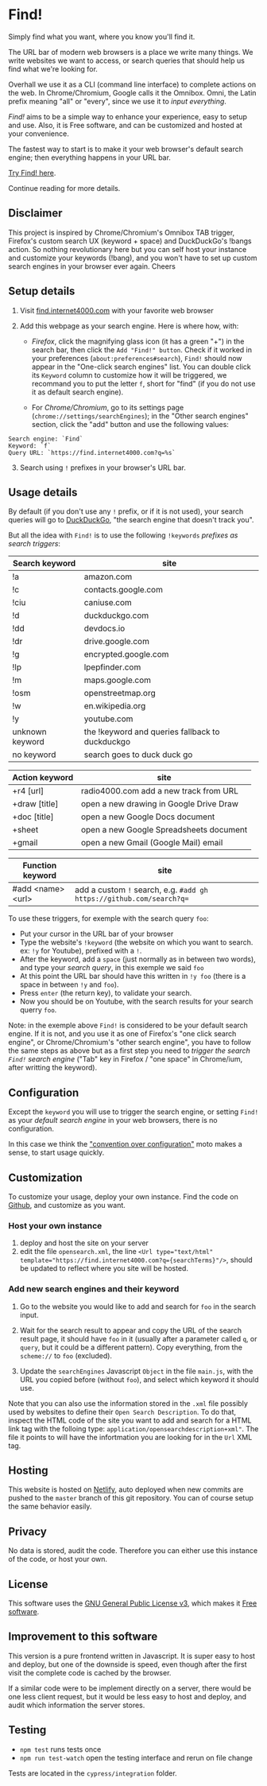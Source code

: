 # Find!

Simply find what you want, where you know you'll find it.

The URL bar of modern web browsers is a place we write many things. We
write websites we want to access, or search queries that should help
us find what we're looking for.

Overhall we use it as a CLI (command line interface) to complete
actions on the web. In Chrome/Chromium, Google calls it the
Omnibox. Omni, the Latin prefix meaning "all" or "every", since we use
it to *input everything*.

*Find!* aims to be a simple way to enhance your experience, easy to
setup and use. Also, it is Free software, and can be customized and
hosted at your convenience.

The fastest way to start is to make it your web browser's
default search engine; then everything happens in your URL bar.

[Try Find! here](https://find.internet4000.com).

Continue reading for more details.

## Disclaimer

This project is inspired by Chrome/Chromium's Omnibox TAB trigger, Firefox's
custom search UX (keyword + space) and DuckDuckGo's !bangs action.
So nothing revolutionary here but you can self host your instance and
customize your keywords (!bang), and you won't have to set up custom
search engines in your browser ever again.
Cheers

## Setup details

1. Visit [find.internet4000.com](https://find.internet4000.com) with your favorite web browser

2. Add this webpage as your search engine. Here is where how, with:
  
	* *Firefox*, click the magnifying glass icon (it has a green "+") in
the search bar, then click the `Add "Find!" button`. Check if it
worked in your preferences (`about:preferences#search`), `Find!`
should now appear in the "One-click search engines" list. You can
double click its `Keyword` column to customize how it will be
triggered, we recommand you to put the letter `f`, short for "find"
(if you do not use it as default search engine).
  
	* For *Chrome/Chromium*, go to its settings page
(`chrome://settings/searchEngines`); in the "Other search engines"
section, click the "add" button and use the following values:
```
Search engine: `Find`
Keyword: `f`
Query URL: `https://find.internet4000.com?q=%s`
```

3. Search using `!` prefixes in your browser's URL bar.

## Usage details

By default (if you don't use any `!` prefix, or if it is not used), your search queries will
go to [DuckDuckGo](https://duckduckgo.com), "the search engine that
doesn't track you".

But all the idea with `Find!` is to use the following `!keywords`
*prefixes as search triggers*:

| Search keyword  | site                                            |
| ---             | ---                                             |
| !a              | amazon.com                                      |
| !c              | contacts.google.com                             |
| !ciu            | caniuse.com                                     |
| !d              | duckduckgo.com                                  |
| !dd             | devdocs.io                                      |
| !dr             | drive.google.com                                |
| !g              | encrypted.google.com                            |
| !lp             | lpepfinder.com                                  |
| !m              | maps.google.com                                 |
| !osm            | openstreetmap.org                               |
| !w              | en.wikipedia.org                                |
| !y              | youtube.com                                     |
| unknown keyword | the !keyword and queries fallback to duckduckgo |
| no keyword      | search goes to duck duck go                     |

| Action keyword  | site                                            |
| ---             | ---                                             |
| +r4 [url]       | radio4000.com add a new track from URL          |
| +draw [title]   | open a new drawing in Google Drive Draw         |
| +doc [title]    | open a new Google Docs document                 |
| +sheet          | open a new Google Spreadsheets document         |
| +gmail          | open a new Gmail (Google Mail) email            |

| Function keyword      | site                                            |
| ---                   | ---                                             |
| #add \<name\> \<url\> | add a custom `!` search, e.g. `#add gh https://github.com/search?q=` |

To use these triggers, for exemple with the search query `foo`:
- Put your cursor in the URL bar of your browser
- Type the website's `!keyword` (the website on which you want to
  search. ex: `!y` for Youtube), prefixed with a `!`.
- After the keyword, add a `space` (just normally as in between two
  words), and type your *search query*, in this exemple we said
  `foo`
- At this point the URL bar should have this written in `!y foo` (there
  is a space in between `!y` and `foo`).
- Press `enter` (the return key), to validate your search.
- Now you should be on Youtube, with the search results for your
  search querry `foo`.

Note: in the exemple above `Find!` is considered to be your default
search engine. If it is not, and you use it as one of Firefox's "one click
search engine", or Chrome/Chromium's "other search engine", you have
to follow the same steps as above but as a first step you need to
*trigger the search `Find!` search engine* ("Tab" key in Firefox /
"one space" in Chrome/ium, after writting the keyword).

## Configuration

Except the `keyword` you will use to trigger the search engine, or
setting `Find!` as your *default search engine* in your web browsers,
there is no configuration.

In this case we think the ["convention over
configuration"](https://en.wikipedia.org/wiki/Convention_over_configuration)
moto makes a sense, to start usage quickly.

## Customization

To customize your usage, deploy your own instance. Find the code on
[Github](https://github.com/internet4000/find), and customize as you want.

### Host your own instance 

1. deploy and host the site on your server
2. edit the file `opensearch.xml`, the line `<Url type="text/html"
  template="https://find.internet4000.com?q={searchTerms}"/>`, should be
  updated to reflect where you site will be hosted.

### Add new search engines and their keyword

1. Go to the website you would like to add and search for `foo` in the
search input.

2. Wait for the search result to appear and copy the URL of the search
result page, it should have `foo` in it (usually after a parameter
called `q`, or `query`, but it could be a different pattern). Copy
everything, from the `scheme://` to `foo` (excluded).

3. Update the `searchEngines` Javascript `Object`
in the file `main.js`, with the URL you copied before (without `foo`),
and select which keyword it should use.

Note that you can also use the information stored in the `.xml` file
possibly used by websites to define their `Open Search
Description`. To do that, inspect the HTML code of the site you want
to add and search for a HTML link tag with the folloing type:
`application/opensearchdescription+xml"`. The file it points to will
have the infortmation you are looking for in the `Url` XML tag.

## Hosting

This website is hosted on [Netlify](https://www.netlify.com/), auto
deployed when new commits are pushed to the `master` branch of this
git repository. You can of course setup the same behavior easily.

## Privacy

No data is stored, audit the code. Therefore you can either use this
instance of the code, or host your own.

## License

This software uses the [GNU General Public License
v3](https://www.gnu.org/licenses/gpl.html), which makes it [Free
software](https://en.wikipedia.org/wiki/Free_software).

## Improvement to this software

This version is a pure frontend written in Javascript. It is super
easy to host and deploy, but one of the downside is speed, even though
after the first visit the complete code is cached by the browser.

If a similar code were to be implement directly on a server,
there would be one less client request, but it would be less easy to
host and deploy, and audit which information the server stores.

## Testing

- `npm test` runs tests once
- `npm run test-watch` open the testing interface and rerun on file change

Tests are located in the `cypress/integration` folder.

